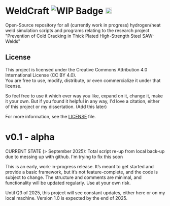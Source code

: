 # WeldCraft ![WIP Badge](https://img.shields.io/badge/status-WIP-yellow.svg) <a href="https://www.buymeacoffee.com/DenisCzeskleba"><img src="https://www.buymeacoffee.com/assets/img/custom_images/orange_img.png" height="20px"></a>

Open-Source repository for all (currently work in progress) hydrogen/heat weld simulation scripts and programs relating to the research project "Prevention of Cold Cracking in Thick Plated High-Strength Steel SAW-Welds" 

## License

This project is licensed under the Creative Commons Attribution 4.0 International License (CC BY 4.0).  
You are free to use, modify, distribute, or even commercialize it under that license.

So feel free to use it which ever way you like, expand on it, change it, make it your own. 
But if you found it helpful in any way, I'd love a citation, either of this project or my dissertation. (Add this later)

For more information, see the [LICENSE](LICENSE) file.

# v0.1 - alpha

CURRENT STATE (> September 2025): Total script re-up from local back-up due to messing up with github. I'm trying to fix this soon   

This is an early, work-in-progress release. It’s meant to get started and provide a basic framework, but it’s not feature-complete, and the code is subject to change. The structure and comments are minimal, and functionality will be updated regularly. Use at your own risk. 

Until Q3 of 2025, this project will see constant updates, either here or on my local machine. Version 1.0 is expected by the end of 2025.
